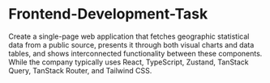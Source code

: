# Frontend-Development-Task
Create a single-page web application that fetches geographic statistical data from a public source, presents it through both visual charts and data tables, and shows interconnected functionality between these components. While the company typically uses React, TypeScript, Zustand, TanStack Query, TanStack Router, and Tailwind CSS.

